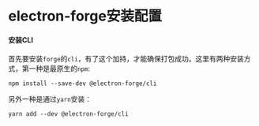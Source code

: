 # electron-forge安装配置

#### 安装CLI

首先要安装`forge`的`cli`，有了这个加持，才能确保打包成功。这里有两种安装方式，第一种是最原生的`npm`:

```
npm install --save-dev @electron-forge/cli
```

另外一种是通过`yarn`安装：

```
yarn add --dev @electron-forge/cli
```

